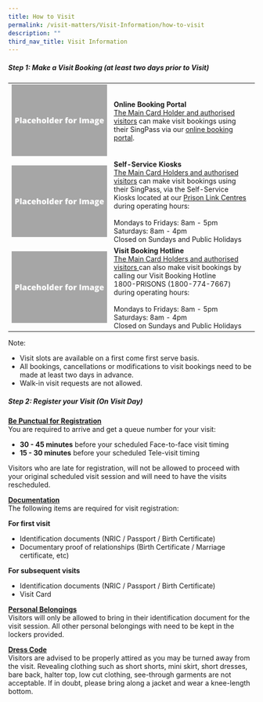 ```yaml
---
title: How to Visit
permalink: /visit-matters/Visit-Information/how-to-visit
description: ""
third_nav_title: Visit Information
---
```

##### Step 1: Make a Visit Booking (at least two days prior to Visit)

|  | |
| -------- | -------- |
| ![](/images/Placeholder%20for%20Image.png) |**Online Booking Portal**<br>[The Main Card Holder and authorised visitors](/visit-matters/visit-information/who-can-visit) can make visit bookings using their SingPass via our [online booking portal](https://www.ipris.sps.gov.sg/sps-vms3-web/).
|  ![](/images/Placeholder%20for%20Image.png)| **Self-Service Kiosks**<br>[The Main Card Holders and authorised visitors](/visit-matters/visit-information/who-can-visit) can make visit bookings using their SingPass, via the Self-Service Kiosks located at our [Prison Link Centres](/visit-matters/visit-information/permalink) during operating hours:<br>&nbsp;<br>Mondays to Fridays: 8am - 5pm<br>Saturdays: 8am - 4pm<br>Closed on Sundays and Public Holidays|
| ![](/images/Placeholder%20for%20Image.png) | **Visit Booking Hotline**<br>[The Main Card Holders and authorised visitors ](/visit-matters/visit-information/who-can-visit)can also make visit bookings by calling our Visit Booking Hotline <br>1800-PRISONS (1800-774-7667) during operating hours:<br><br>Mondays to Fridays: 8am - 5pm<br>Saturdays: 8am - 4pm<br>Closed on Sundays and Public Holidays|

Note:

* Visit slots are available on a first come first serve basis.
* All bookings, cancellations or modifications to visit bookings need to be made at least two days in advance. 
* Walk-in visit requests are not allowed.

##### Step 2: Register your Visit (On Visit Day) 
<u><strong>Be Punctual for Registration</strong></u><br>
You are required to arrive and get a queue number for your visit:
* **30 - 45 minutes** before your scheduled Face-to-face visit timing
* **15 - 30 minutes** before your scheduled Tele-visit timing

Visitors who are late for registration, will not be allowed to proceed with your original scheduled visit session and will need to have the visits rescheduled.

<u><strong>Documentation</strong></u><br>
The following items are required for visit registration:

**For first visit**
* Identification documents (NRIC / Passport / Birth Certificate)
* Documentary proof of relationships (Birth Certificate / Marriage certificate, etc)

**For subsequent visits**
* Identification documents (NRIC / Passport / Birth Certificate)
* Visit Card

<u><strong>Personal Belongings</strong></u><br>
Visitors will only be allowed to bring in their identification document for the visit session.  All other personal belongings with need to be kept in the lockers provided.

<u><strong>Dress Code</strong></u><br>
Visitors are advised to be properly attired as you may be turned away from the visit. Revealing clothing such as short shorts, mini skirt, short dresses, bare back, halter top, low cut clothing, see-through garments are not acceptable. If in doubt, please bring along a jacket and wear a knee-length bottom.